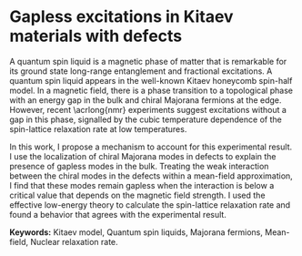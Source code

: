# Gapless excitations in Kitaev materials with defects

A quantum spin liquid is a magnetic phase of matter that is remarkable for its ground state long-range entanglement and fractional excitations. 
A  quantum spin liquid  appears in the well-known Kitaev honeycomb spin-half model. 
In a magnetic field, there is a phase transition to a topological phase with an energy gap in the bulk and chiral Majorana fermions at the edge. 
However, recent \acrlong{nmr} experiments suggest excitations without a gap in this phase, signalled by the cubic temperature dependence of the spin-lattice relaxation 
rate at low temperatures. 

In this work, I propose a mechanism to account for this experimental result. 
I use the localization of chiral Majorana modes in defects to explain the presence of gapless modes in the bulk. 
Treating the weak interaction between the chiral modes in the defects within a mean-field approximation, 
I find that these modes remain gapless when the interaction is below a critical value that depends on the magnetic field strength. 
I used the effective low-energy theory to calculate the spin-lattice relaxation rate and found a behavior that agrees with the experimental result.

**Keywords:** Kitaev model, Quantum spin liquids, Majorana fermions, Mean-field, Nuclear relaxation rate.

